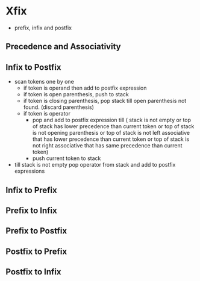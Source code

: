 # Xfix

- prefix, infix and postfix

## Precedence and Associativity



## Infix to Postfix

- scan tokens one by one
  - if token is operand then add to postfix expression
  - if token is open parenthesis, push to stack
  - if token is closing parenthesis, pop stack till open parenthesis not found. (discard parenthesis)
  - if token is operator
    - pop and add to postfix expression till (
              stack is not empty or
              top of stack has lower precedence than current token or
              top of stack is not opening parenthesis or
              top of stack is not left associative that has lower precedence than current token or
              top of stack is not right associative that has same precedence than current token)
    - push current token to stack
- till stack is not empty
  pop operator from stack and add to postfix expressions

## Infix to Prefix

## Prefix to Infix

## Prefix to Postfix

## Postfix to Prefix

## Postfix to Infix
